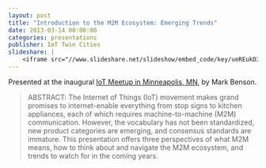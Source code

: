 ```yaml
---
layout: post
title: "Introduction to the M2M Ecosystem: Emerging Trends"
date: 2013-03-14 00:00:00
categories: presentations 
publisher: IoT Twin Cities
slideshare: |
    <iframe src="//www.slideshare.net/slideshow/embed_code/key/ueREukD3uR41a3" width="595" height="485" frameborder="0" marginwidth="0" marginheight="0" scrolling="no" style="border:1px solid #CCC; border-width:1px; margin-bottom:5px; max-width: 100%;" allowfullscreen> </iframe> <div style="margin-bottom:5px"> <strong> <a href="//www.slideshare.net/MarkBenson5/introduction-to-the-m2m-ecosystem-emerging-trends" title="Introduction to the M2M Ecosystem: Emerging Trends" target="_blank">Introduction to the M2M Ecosystem: Emerging Trends</a> </strong> from <strong><a target="_blank" href="//www.slideshare.net/MarkBenson5">Mark Benson</a></strong> </div>
---
```


Presented at the inaugural [IoT Meetup in Minneapolis, MN](http://www.meetup.com/IoTTwinCitiesMN/), by Mark Benson.

> ABSTRACT: The Internet of Things (IoT) movement makes grand promises to internet-enable everything from stop signs to kitchen appliances, each of which requires machine-to-machine (M2M) communication. However, the vocabulary has not been standardized, new product categories are emerging, and consensus standards are immature. This presentation offers three perspectives of what M2M means, how to think about and navigate the M2M ecosystem, and trends to watch for in the coming years.

